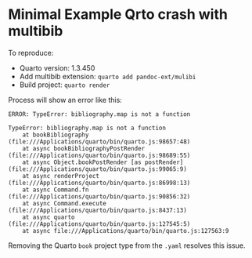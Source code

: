 # Minimal Example Qrto crash with multibib

To reproduce:

- Quarto version: 1.3.450
- Add multibib extension: `quarto add pandoc-ext/mulibi`
- Build project: `quarto render`

Process will show an error like this:

```
ERROR: TypeError: bibliography.map is not a function

TypeError: bibliography.map is not a function
    at bookBibliography (file:///Applications/quarto/bin/quarto.js:98657:48)
    at async bookBibliographyPostRender (file:///Applications/quarto/bin/quarto.js:98689:55)
    at async Object.bookPostRender [as postRender] (file:///Applications/quarto/bin/quarto.js:99065:9)
    at async renderProject (file:///Applications/quarto/bin/quarto.js:86998:13)
    at async Command.fn (file:///Applications/quarto/bin/quarto.js:90856:32)
    at async Command.execute (file:///Applications/quarto/bin/quarto.js:8437:13)
    at async quarto (file:///Applications/quarto/bin/quarto.js:127545:5)
    at async file:///Applications/quarto/bin/quarto.js:127563:9
```

Removing the Quarto `book` project type from the `.yaml` resolves this issue.
